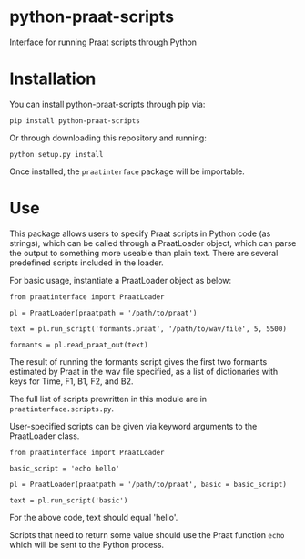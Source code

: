 python-praat-scripts
====================

Interface for running Praat scripts through Python

Installation
============

You can install python-praat-scripts through pip via:

```
pip install python-praat-scripts
```

Or through downloading this repository and running:

```
python setup.py install
```

Once installed, the `praatinterface` package will be importable.

Use
===

This package allows users to specify Praat scripts in Python code (as strings),
which can be called through a PraatLoader object, which can parse the output
to something more useable than plain text.  There are several predefined
scripts included in the loader.

For basic usage, instantiate a PraatLoader object as below:

```
from praatinterface import PraatLoader

pl = PraatLoader(praatpath = '/path/to/praat')

text = pl.run_script('formants.praat', '/path/to/wav/file', 5, 5500)

formants = pl.read_praat_out(text)
```

The result of running the formants script gives the first two formants estimated by
Praat in the wav file specified, as a list of dictionaries with keys for
Time, F1, B1, F2, and B2.

The full list of scripts prewritten in this module are in `praatinterface.scripts.py`.

User-specified scripts can be given via keyword arguments to the PraatLoader class.

```
from praatinterface import PraatLoader

basic_script = 'echo hello'

pl = PraatLoader(praatpath = '/path/to/praat', basic = basic_script)

text = pl.run_script('basic')
```

For the above code, text should equal 'hello'.


Scripts that need to return some value should use the Praat function `echo`
which will be sent to the Python process.
